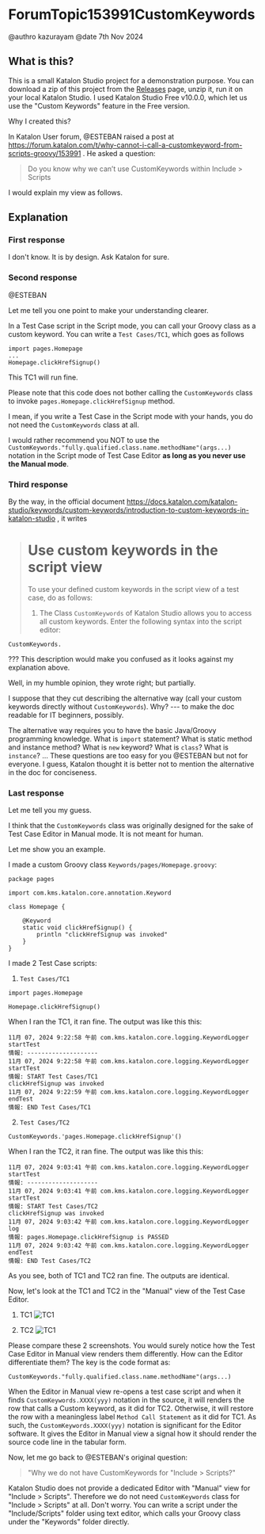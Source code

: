 # ForumTopic153991CustomKeywords

@authro kazurayam
@date 7th Nov  2024

## What is this?

This is a small Katalon Studio project for a demonstration purpose. You can download a zip of this project from the [Releases](https://github.com/kazurayam/ForumTopic153991CustomKeywords/releases) page, unzip it, run it on your local Katalon Studio. I used Katalon Studio Free v10.0.0, which let us use the "Custom Keywords" feature in the Free version.

Why I created this?

In Katalon User forum, @ESTEBAN raised a post at
https://forum.katalon.com/t/why-cannot-i-call-a-customkeyword-from-scripts-groovy/153991
. He asked a question:

>Do you know why we can’t use CustomKeywords within Include > Scripts

I would explain my view as follows.

## Explanation

### First response

I don't know. It is by design. Ask Katalon for sure.


### Second response

@ESTEBAN

Let me tell you one point to make your understanding clearer.

In a Test Case script in the Script mode, you can call your Groovy class as a custom keyword. You can write a `Test Cases/TC1`, which goes as follows

```
import pages.Homepage
...
Homepage.clickHrefSignup()
```

This TC1 will run fine.

Please note that this code does not bother calling the `CustomKeywords` class to invoke `pages.Homepage.clickHrefSignup` method.

I mean, if you write a Test Case in the Script mode with your hands, you do not need the `CustomKeywords` class at all.

I would rather recommend you NOT to use the `CustomKeywords."fully.qualified.class.name.methodName"(args...)` notation in the Script mode of Test Case Editor **as long as you never use the Manual mode**.

### Third response

By the way, in the official document https://docs.katalon.com/katalon-studio/keywords/custom-keywords/introduction-to-custom-keywords-in-katalon-studio , it writes

> # Use custom keywords in the script view
>To use your defined custom keywords in the script view of a test case, do as follows:
>1. The Class `CustomKeywords` of Katalon Studio allows you to access all custom keywords. Enter the following syntax into the script editor:

```
CustomKeywords.
```

??? This description would make you confused as it looks against my explanation above.

Well, in my humble opinion, they wrote right; but partially.

I suppose that they cut describing the alternative way (call your custom keywords directly without `CustomKeywords`). Why? --- to make the doc readable for IT beginners, possibly.

The alternative way requires you to have the basic Java/Groovy programming knowledge. What is `import` statement? What is static method and instance method? What is `new` keyword? What is `class`? What is `instance`? ... These questions are too easy for you @ESTEBAN but not for everyone. I guess, Katalon thought it is better not to mention the alternative in the doc for conciseness.

### Last response


Let me tell you my guess.

I think that the `CustomKeywords` class was originally designed for the sake of Test Case Editor in Manual mode. It is not meant for human.

Let me show you an example.

I made a custom Groovy class `Keywords/pages/Homepage.groovy`:

```
package pages

import com.kms.katalon.core.annotation.Keyword

class Homepage {

    @Keyword
    static void clickHrefSignup() {
        println "clickHrefSignup was invoked"
    }
}
```

I made 2 Test Case scripts:

1. `Test Cases/TC1`

```
import pages.Homepage

Homepage.clickHrefSignup()
```

When I ran the TC1, it ran fine. The output was like this this:

```
11月 07, 2024 9:22:58 午前 com.kms.katalon.core.logging.KeywordLogger startTest
情報: --------------------
11月 07, 2024 9:22:58 午前 com.kms.katalon.core.logging.KeywordLogger startTest
情報: START Test Cases/TC1
clickHrefSignup was invoked
11月 07, 2024 9:22:59 午前 com.kms.katalon.core.logging.KeywordLogger endTest
情報: END Test Cases/TC1
```

2. `Test Cases/TC2`

```
CustomKeywords.'pages.Homepage.clickHrefSignup'()
```

When I ran the TC2, it ran fine. The output was like this this:
```
11月 07, 2024 9:03:41 午前 com.kms.katalon.core.logging.KeywordLogger startTest
情報: --------------------
11月 07, 2024 9:03:41 午前 com.kms.katalon.core.logging.KeywordLogger startTest
情報: START Test Cases/TC2
clickHrefSignup was invoked
11月 07, 2024 9:03:42 午前 com.kms.katalon.core.logging.KeywordLogger log
情報: pages.Homepage.clickHrefSignup is PASSED
11月 07, 2024 9:03:42 午前 com.kms.katalon.core.logging.KeywordLogger endTest
情報: END Test Cases/TC2
```

As you see, both of TC1 and TC2 ran fine. The outputs are identical.

Now, let's look at the TC1 and TC2 in the "Manual" view of the Test Case Editor.

1. TC1 ![TC1](https://kazurayam.github.io/ForumTopic153991CustomKeywords/images/TC1.png)

2. TC2 ![TC1](https://kazurayam.github.io/ForumTopic153991CustomKeywords/images/TC2.png)

Please compare these 2 screenshots. You would surely notice how the Test Case Editor in Manual view renders them differently. How can the Editor differentiate them? The key is the code format as:

`CustomKeywords."fully.qualified.class.name.methodName"(args...)`

When the Editor in Manual view re-opens a test case script and when it finds `CustomKeywords.XXXX(yyy)` notation in the source, it will renders the row that calls a Custom keyword, as it did for TC2. Otherwise, it will restore the row with a meaningless label `Method Call Statement` as it did for TC1. As such, the `CustomKeywords.XXXX(yyy)` notation is significant for the Editor software. It gives the Editor in Manual view a signal how it should render the source code line in the tabular form.

Now, let me go back to @ESTEBAN's original question:

>"Why we do not have CustomKeywords for "Include > Scripts?"

Katalon Studio does not provide a dedicated Editor with "Manual" view for "Include > Scripts". Therefore we do not need `CustomKeywords` class for "Include > Scripts" at all. Don't worry. You can write a script under the "Include/Scripts" folder using text editor, which calls your Groovy class under the "Keywords" folder directly.
